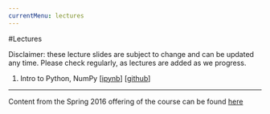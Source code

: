 ```yaml
---
currentMenu: lectures
---
```


#Lectures

Disclaimer: these lecture slides are subject to change and can be updated any time.
Please check regularly, as lectures are added as we progress.

1. Intro to Python, NumPy [[ipynb](./nb/lecture_1.ipynb
)] [[github](https://github.com/icme/cme193/blob/gh-pages/nb/Lecture_1.ipynb)]

---
Content from the Spring 2016 offering of the course can be found [here](https://github.com/icme/cme193/tree/gh-pages/nb/2016_spring/)
